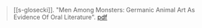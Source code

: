 > [[s-glosecki]]. "Men Among Monsters: Germanic Animal Art As Evidence Of Oral Literature". [pdf](a/s-gloseckiUNKNOWN.pdf)